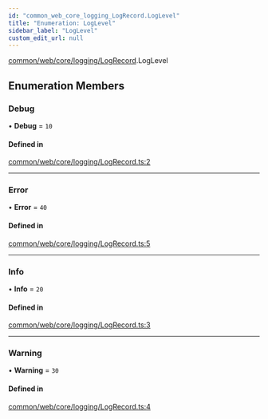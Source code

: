 ```yaml
---
id: "common_web_core_logging_LogRecord.LogLevel"
title: "Enumeration: LogLevel"
sidebar_label: "LogLevel"
custom_edit_url: null
---
```


[common/web/core/logging/LogRecord](../modules/common_web_core_logging_LogRecord.md).LogLevel

## Enumeration Members

### Debug

• **Debug** = ``10``

#### Defined in

[common/web/core/logging/LogRecord.ts:2](https://github.com/Soroush9978/rds-ng/blob/165bdc6/src/common/web/core/logging/LogRecord.ts#L2)

___

### Error

• **Error** = ``40``

#### Defined in

[common/web/core/logging/LogRecord.ts:5](https://github.com/Soroush9978/rds-ng/blob/165bdc6/src/common/web/core/logging/LogRecord.ts#L5)

___

### Info

• **Info** = ``20``

#### Defined in

[common/web/core/logging/LogRecord.ts:3](https://github.com/Soroush9978/rds-ng/blob/165bdc6/src/common/web/core/logging/LogRecord.ts#L3)

___

### Warning

• **Warning** = ``30``

#### Defined in

[common/web/core/logging/LogRecord.ts:4](https://github.com/Soroush9978/rds-ng/blob/165bdc6/src/common/web/core/logging/LogRecord.ts#L4)
